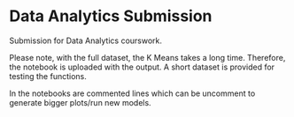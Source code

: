 # Data Analytics Submission
 
Submission for Data Analytics courswork.

Please note, with the full dataset, the K Means takes a long time. Therefore, the notebook is uploaded with the output. 
A short dataset is provided for testing the functions. 

In the notebooks are commented lines which can be uncomment to generate bigger plots/run new models.

